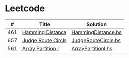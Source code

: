 Leetcode
========

| # | Title | Solution |
|---| ----- | -------- |
| 461 | [Hamming Distance](https://leetcode.com/problems/hamming-distance) | [HammingDistance.hs](./src/HammingDistance.hs) |
| 657 | [Judge Route Circle](https://leetcode.com/problems/judge-route-circle) | [JudgeRouteCircle.hs](./src/JudgeRouteCircle.hs) |
| 561 | [Array Partition I](https://leetcode.com/problems/array-partition-i) | [ArrayPartitionI.hs](./src/ArrayPartitionI.hs) |
